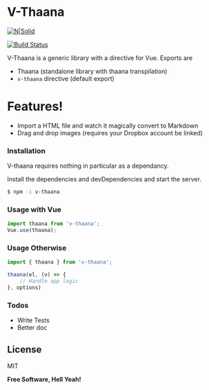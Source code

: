 # V-Thaana

[![N|Solid](https://cldup.com/dTxpPi9lDf.thumb.png)](https://nodesource.com/products/nsolid)

[![Build Status](https://travis-ci.org/joemccann/dillinger.svg?branch=master)](https://travis-ci.org/joemccann/dillinger)

V-Thaana is a generic library with a directive for Vue.
Exports are
  - Thaana (standalone library with thaana transpilation)
  - `v-thaana` directive (default export)
 

# Features!

  - Import a HTML file and watch it magically convert to Markdown
  - Drag and drop images (requires your Dropbox account be linked)


### Installation

V-thaana requires nothing in particular as a dependancy.

Install the dependencies and devDependencies and start the server.

```sh
$ npm -i v-thaana
```

### Usage with Vue
```javascript
import thaana from 'v-thaana';
Vue.use(thaana);
```

### Usage Otherwise
```javascript
import { thaana } from 'v-thaana';

thaana(el, (v) => {
    // Handle app logic
}, options)

```

### Todos

 - Write Tests
 - Better doc

License
----
MIT


**Free Software, Hell Yeah!**
